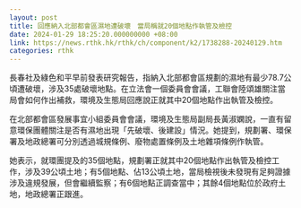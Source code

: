 ```yaml
---
layout: post
title: 回應納入北部都會區濕地遭破壞　當局稱就20個地點作執管及檢控
date: 2024-01-29 18:25:20.000000000 +08:00
link: https://news.rthk.hk/rthk/ch/component/k2/1738288-20240129.htm
categories: rthk
---
```


長春社及綠色和平早前發表研究報告，指納入北部都會區規劃的濕地有最少78.7公頃遭破壞，涉及35處破壞地點。在立法會一個委員會會議，工聯會陸頌雄關注當局會如何作出補救，環境及生態局回應說正就其中20個地點作出執管及檢控。

在北部都會區發展事宜小組委員會會議，環境及生態局副局長黃淑嫻說，一直有留意環保團體關注是否有濕地出現「先破壞、後建設」情況。她提到，規劃署、環保署及地政總署可分別透過城規條例、廢物處置條例及土地雜項條例作執管。

她表示，就環團提及的35個地點，規劃署正就其中20個地點作出執管及檢控工作，涉及39公頃土地；有5個地點、佔13公頃土地，當局檢視後未發現有足夠證據涉及違規發展，但會繼續監察；有6個地點正調查當中；其餘4個地點位於政府土地，地政總署正跟進。
